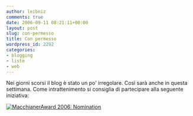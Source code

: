 ```yaml
---
author: leibniz
comments: true
date: 2006-09-11 08:21:11+00:00
layout: post
slug: con-permesso
title: Con permesso
wordpress_id: 2292
categories:
- blogging
- liste
- web
---
```


Nei giorni scorsi il blog è stato un po' irregolare. Così sarà anche in questa settimana. Come intrattenimento si consiglia di partecipare alla seguente iniziativa:  


[![MacchianerAward 2006: Nomination](http://www.blognation.it/images/icons/ico-mawardnominee2006.gif)](http://www.macchianera.net/2006/09/11/macchianera_blog_awards_2006_l.html)
